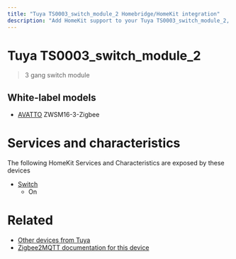 ```yaml
---
title: "Tuya TS0003_switch_module_2 Homebridge/HomeKit integration"
description: "Add HomeKit support to your Tuya TS0003_switch_module_2, using Homebridge, Zigbee2MQTT and homebridge-z2m."
---
```

<!---
This file has been GENERATED using src/docgen/docgen.ts
DO NOT EDIT THIS FILE MANUALLY!
-->
# Tuya TS0003_switch_module_2
> 3 gang switch module


## White-label models
* [AVATTO](../index.md#avatto) ZWSM16-3-Zigbee

# Services and characteristics
The following HomeKit Services and Characteristics are exposed by
these devices

* [Switch](../../switch.md)
  * On


# Related
* [Other devices from Tuya](../index.md#tuya)
* [Zigbee2MQTT documentation for this device](https://www.zigbee2mqtt.io/devices/TS0003_switch_module_2.html)